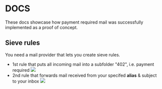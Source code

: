 # DOCS
These docs showcase how payment required mail was successfully implemented as a proof of concept. 

## Sieve rules
You need a mail provider that lets you create sieve rules.
+ 1st rule that puts all incoming mail into a subfolder "402", i.e. payment required
![](https://github.com/wrapnuts/402.mail/blob/main/402-sieve-rule.png)
+ 2nd rule that forwards mail received from your specifed **alias** & subject to your inbox
![](https://github.com/wrapnuts/402.mail/blob/main/paid-sieve-rule.png)


```bash

```
